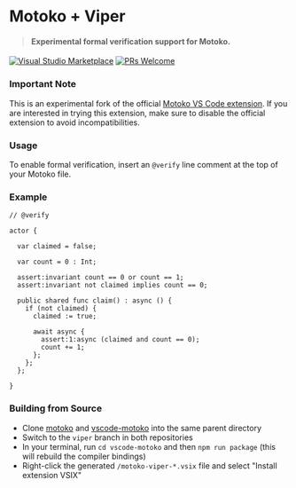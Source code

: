 # Motoko + Viper

> #### Experimental formal verification support for Motoko.

[![Visual Studio Marketplace](https://img.shields.io/visual-studio-marketplace/v/dfinity-foundation.motoko-viper?color=brightgreen&logo=visual-studio-code)](https://marketplace.visualstudio.com/items?itemName=dfinity-foundation.motoko-viper)
[![PRs Welcome](https://img.shields.io/badge/PRs-welcome-brightgreen.svg)](https://github.com/dfinity/prettier-plugin-motoko/issues)

### Important Note

This is an experimental fork of the official [Motoko VS Code extension](https://marketplace.visualstudio.com/items?itemName=dfinity-foundation.vscode-motoko). If you are interested in trying this extension, make sure to disable the official extension to avoid incompatibilities. 

### Usage

To enable formal verification, insert an `@verify` line comment at the top of your Motoko file.

### Example

```motoko
// @verify

actor {

  var claimed = false;

  var count = 0 : Int;

  assert:invariant count == 0 or count == 1;
  assert:invariant not claimed implies count == 0;

  public shared func claim() : async () {
    if (not claimed) {
      claimed := true;

      await async {
        assert:1:async (claimed and count == 0);
        count += 1;
      };
    };
  };

}
```

### Building from Source

- Clone [motoko](https://github.com/dfinity/motoko) and [vscode-motoko](https://github.com/dfinity/vscode-motoko/tree/viper) into the same parent directory
- Switch to the `viper` branch in both repositories
- In your terminal, run `cd vscode-motoko` and then `npm run package` (this will rebuild the compiler bindings)
- Right-click the generated `/motoko-viper-*.vsix` file and select "Install extension VSIX"
